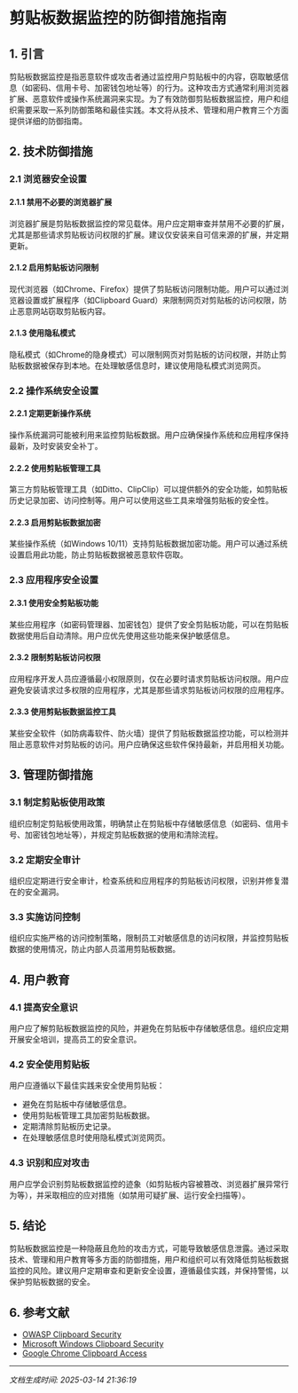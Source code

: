 # 剪贴板数据监控的防御措施指南

## 1. 引言

剪贴板数据监控是指恶意软件或攻击者通过监控用户剪贴板中的内容，窃取敏感信息（如密码、信用卡号、加密钱包地址等）的行为。这种攻击方式通常利用浏览器扩展、恶意软件或操作系统漏洞来实现。为了有效防御剪贴板数据监控，用户和组织需要采取一系列防御策略和最佳实践。本文将从技术、管理和用户教育三个方面提供详细的防御指南。

## 2. 技术防御措施

### 2.1 浏览器安全设置

#### 2.1.1 禁用不必要的浏览器扩展
浏览器扩展是剪贴板数据监控的常见载体。用户应定期审查并禁用不必要的扩展，尤其是那些请求剪贴板访问权限的扩展。建议仅安装来自可信来源的扩展，并定期更新。

#### 2.1.2 启用剪贴板访问限制
现代浏览器（如Chrome、Firefox）提供了剪贴板访问限制功能。用户可以通过浏览器设置或扩展程序（如Clipboard Guard）来限制网页对剪贴板的访问权限，防止恶意网站窃取剪贴板内容。

#### 2.1.3 使用隐私模式
隐私模式（如Chrome的隐身模式）可以限制网页对剪贴板的访问权限，并防止剪贴板数据被保存到本地。在处理敏感信息时，建议使用隐私模式浏览网页。

### 2.2 操作系统安全设置

#### 2.2.1 定期更新操作系统
操作系统漏洞可能被利用来监控剪贴板数据。用户应确保操作系统和应用程序保持最新，及时安装安全补丁。

#### 2.2.2 使用剪贴板管理工具
第三方剪贴板管理工具（如Ditto、ClipClip）可以提供额外的安全功能，如剪贴板历史记录加密、访问控制等。用户可以使用这些工具来增强剪贴板的安全性。

#### 2.2.3 启用剪贴板数据加密
某些操作系统（如Windows 10/11）支持剪贴板数据加密功能。用户可以通过系统设置启用此功能，防止剪贴板数据被恶意软件窃取。

### 2.3 应用程序安全设置

#### 2.3.1 使用安全剪贴板功能
某些应用程序（如密码管理器、加密钱包）提供了安全剪贴板功能，可以在剪贴板数据使用后自动清除。用户应优先使用这些功能来保护敏感信息。

#### 2.3.2 限制剪贴板访问权限
应用程序开发人员应遵循最小权限原则，仅在必要时请求剪贴板访问权限。用户应避免安装请求过多权限的应用程序，尤其是那些请求剪贴板访问权限的应用程序。

#### 2.3.3 使用剪贴板数据监控工具
某些安全软件（如防病毒软件、防火墙）提供了剪贴板数据监控功能，可以检测并阻止恶意软件对剪贴板的访问。用户应确保这些软件保持最新，并启用相关功能。

## 3. 管理防御措施

### 3.1 制定剪贴板使用政策
组织应制定剪贴板使用政策，明确禁止在剪贴板中存储敏感信息（如密码、信用卡号、加密钱包地址等），并规定剪贴板数据的使用和清除流程。

### 3.2 定期安全审计
组织应定期进行安全审计，检查系统和应用程序的剪贴板访问权限，识别并修复潜在的安全漏洞。

### 3.3 实施访问控制
组织应实施严格的访问控制策略，限制员工对敏感信息的访问权限，并监控剪贴板数据的使用情况，防止内部人员滥用剪贴板数据。

## 4. 用户教育

### 4.1 提高安全意识
用户应了解剪贴板数据监控的风险，并避免在剪贴板中存储敏感信息。组织应定期开展安全培训，提高员工的安全意识。

### 4.2 安全使用剪贴板
用户应遵循以下最佳实践来安全使用剪贴板：
- 避免在剪贴板中存储敏感信息。
- 使用剪贴板管理工具加密剪贴板数据。
- 定期清除剪贴板历史记录。
- 在处理敏感信息时使用隐私模式浏览网页。

### 4.3 识别和应对攻击
用户应学会识别剪贴板数据监控的迹象（如剪贴板内容被篡改、浏览器扩展异常行为等），并采取相应的应对措施（如禁用可疑扩展、运行安全扫描等）。

## 5. 结论

剪贴板数据监控是一种隐蔽且危险的攻击方式，可能导致敏感信息泄露。通过采取技术、管理和用户教育等多方面的防御措施，用户和组织可以有效降低剪贴板数据监控的风险。建议用户定期审查和更新安全设置，遵循最佳实践，并保持警惕，以保护剪贴板数据的安全。

## 6. 参考文献

- [OWASP Clipboard Security](https://owasp.org/www-community/controls/Clipboard_Security)
- [Microsoft Windows Clipboard Security](https://docs.microsoft.com/en-us/windows/security/threat-protection/security-policy-settings/clipboard-security)
- [Google Chrome Clipboard Access](https://developer.chrome.com/docs/extensions/reference/clipboard/)

---

*文档生成时间: 2025-03-14 21:36:19*
